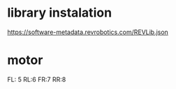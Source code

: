 
# library instalation

https://software-metadata.revrobotics.com/REVLib.json


# motor 
FL: 5
RL:6
FR:7
RR:8